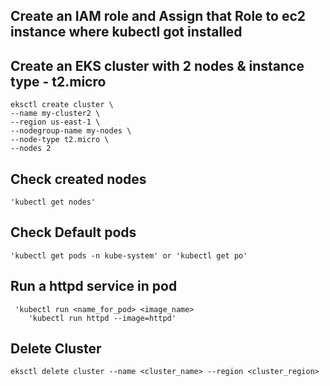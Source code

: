 
## Create an IAM role and Assign that Role to ec2 instance where kubectl got installed

## Create an EKS cluster with 2 nodes & instance type - t2.micro
    eksctl create cluster \
    --name my-cluster2 \
    --region us-east-1 \
    --nodegroup-name my-nodes \
    --node-type t2.micro \
    --nodes 2

## Check created nodes
    'kubectl get nodes' 
    
## Check Default pods
    'kubectl get pods -n kube-system' or 'kubectl get po'
    
## Run a httpd service in pod
     'kubectl run <name_for_pod> <image_name>
        'kubectl run httpd --image=httpd'

## Delete Cluster
    eksctl delete cluster --name <cluster_name> --region <cluster_region>
